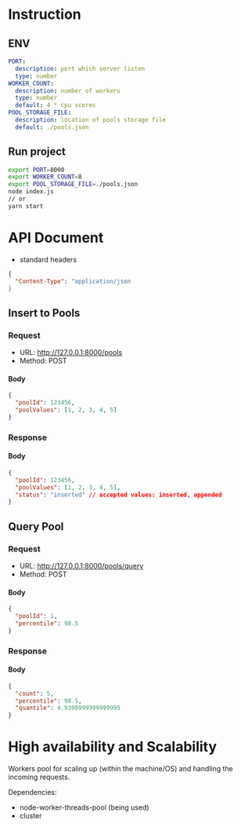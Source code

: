# Instruction

## ENV

```yml
PORT:
  description: port which server listen
  type: number
WORKER_COUNT:
  description: number of workers
  type: number
  default: 4 * cpu vcores
POOL_STORAGE_FILE:
  description: location of pools storage file
  default: ./pools.json
```

## Run project

```sh
export PORT=8000
export WORKER_COUNT=8
export POOL_STORAGE_FILE=./pools.json
node index.js
// or
yarn start
```

# API Document

- standard headers

```json
{
  "Content-Type": "application/json
}
```

## Insert to Pools

### Request

- URL: http://127.0.0.1:8000/pools
- Method: POST

#### Body

```json
{
  "poolId": 123456,
  "poolValues": [1, 2, 3, 4, 5]
}
```

### Response

#### Body

```json
{
  "poolId": 123456,
  "poolValues": [1, 2, 3, 4, 5],
  "status": "inserted" // accepted values: inserted, appended
}
```

## Query Pool

### Request

- URL: http://127.0.0.1:8000/pools/query
- Method: POST

#### Body

```json
{
  "poolId": 1,
  "percentile": 98.5
}
```

### Response

#### Body

```json
{
  "count": 5,
  "percentile": 98.5,
  "quantile": 4.9399999999999995
}
```

# High availability and Scalability

Workers pool for scaling up (within the machine/OS) and handling the incoming requests.

Dependencies:
- node-worker-threads-pool (being used)
- cluster